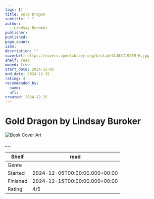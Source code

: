 ```yaml
---
tags: []
title: Gold Dragon
subtitle: " "
author:
  - Lindsay Buroker
publisher:
published:
page_count:
isbn:
description: ""
coverUrl: https://covers.openlibrary.org/b/olid/OL48571920M-M.jpg
shelf: read
owned: true
start_date: 2024-12-05
end_date: 2024-12-15
rating: 4
recommended_by:
  name:
  url:
created: 2024-12-15
---
```


# Gold Dragon by Lindsay Buroker

![Book Cover Art](https://covers.openlibrary.org/b/olid/OL48571920M-M.jpg)

_ _

| Shelf | read |
| --- | --- |
| Genre |  |
| Started | 2024-12-05T00:00:00.000+00:00 |
| Finished | 2024-12-15T00:00:00.000+00:00 |
| Rating | 4/5 |
